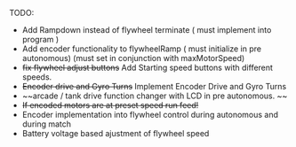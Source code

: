 TODO:
  - Add Rampdown instead of flywheel terminate ( must implement into program )
  - Add encoder functionality to flywheelRamp ( must initialize in pre autonomous) (must set in conjunction with maxMotorSpeed)
  - ~~fix flywheel adjust buttons~~ Add Starting speed buttons with different speeds.
  - ~~Encoder drive and Gyro Turns~~ Implement Encoder Drive and Gyro Turns
  - ~~arcade / tank drive function changer with LCD in pre autonomous. ~~
  - ~~If encoded motors are at preset speed run feed!~~
  - Encoder implementation into flywheel control during autonomous and during match
  - Battery voltage based ajustment of flywheel speed
